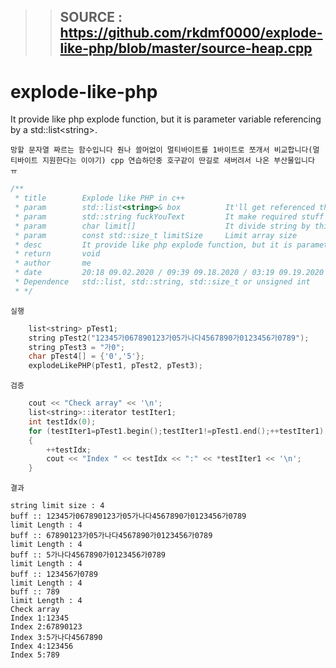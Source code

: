 > > ## SOURCE : https://github.com/rkdmf0000/explode-like-php/blob/master/source-heap.cpp

# explode-like-php
It provide like php explode function, but it is parameter variable referencing by a std::list&lt;string>.

`망할 문자열 짜르는 함수입니다 줜나 쓸머없이 멀티바이트를 1바이트로 쪼개서 비교합니다(멀티바이트 지원한다는 이야기) cpp 연습하던중 호구같이 딴길로 새버려서 나온 부산물입니다 ㅠ` 
```c++
/**
 * title        Explode like PHP in c++
 * param        std::list<string>& box          It'll get referenced that std::list string object
 * param        std::string fuckYouText         It make required stuff by this text
 * param        char limit[]                    It divide string by this and that may be able to using null
 * param        const std::size_t limitSize     Limit array size
 * desc         It provide like php explode function, but it is parameter variable referencing by a std::list<string>.
 * return       void
 * author       me
 * date         20:18 09.02.2020 / 09:39 09.18.2020 / 03:19 09.19.2020 / 22:29 09.20.2020
 * Dependence   std::list, std::string, std::size_t or unsigned int
 * */
```

`실행`
```c++
    list<string> pTest1;
    string pTest2("12345가067890123가05가나다4567890가0123456가0789");
    string pTest3 = "가0";
    char pTest4[] = {'0','5'};
    explodeLikePHP(pTest1, pTest2, pTest3);
```

`검증`
```c++
    cout << "Check array" << '\n';
    list<string>::iterator testIter1;
    int testIdx(0);
    for (testIter1=pTest1.begin();testIter1!=pTest1.end();++testIter1)
    {
        ++testIdx;
        cout << "Index " << testIdx << ":" << *testIter1 << '\n';
    }
```

`결과`
```text
string limit size : 4
buff :: 12345가067890123가05가나다4567890가0123456가0789
limit Length : 4
buff :: 67890123가05가나다4567890가0123456가0789
limit Length : 4
buff :: 5가나다4567890가0123456가0789
limit Length : 4
buff :: 123456가0789
limit Length : 4
buff :: 789
limit Length : 4
Check array
Index 1:12345
Index 2:67890123
Index 3:5가나다4567890
Index 4:123456
Index 5:789
```
